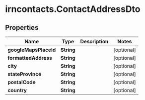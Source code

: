 # irncontacts.ContactAddressDto

## Properties

Name | Type | Description | Notes
------------ | ------------- | ------------- | -------------
**googleMapsPlaceId** | **String** |  | [optional] 
**formattedAddress** | **String** |  | [optional] 
**city** | **String** |  | [optional] 
**stateProvince** | **String** |  | [optional] 
**postalCode** | **String** |  | [optional] 
**country** | **String** |  | [optional] 


